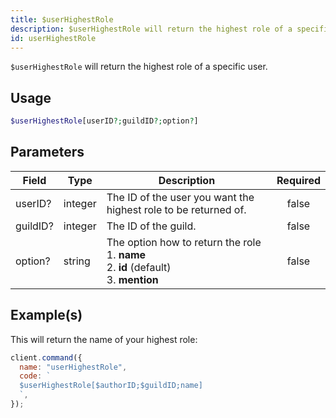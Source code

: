```yaml
---
title: $userHighestRole
description: $userHighestRole will return the highest role of a specific user.
id: userHighestRole
---
```


`$userHighestRole` will return the highest role of a specific user.

## Usage

```php
$userHighestRole[userID?;guildID?;option?]
```

## Parameters

| Field    | Type    | Description                                                                                           | Required |
| -------- | ------- | ----------------------------------------------------------------------------------------------------- | :------: |
| userID?  | integer | The ID of the user you want the highest role to be returned of.                                       |  false   |
| guildID? | integer | The ID of the guild.                                                                                  |  false   |
| option?  | string  | The option how to return the role <br /> 1. **name** <br /> 2. **id** (default) <br /> 3. **mention** |  false   |

## Example(s)

This will return the name of your highest role:

```javascript
client.command({
  name: "userHighestRole",
  code: `
  $userHighestRole[$authorID;$guildID;name]
  `,
});
```
